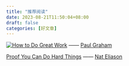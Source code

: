 ```yaml
---
title: "推荐阅读"
date: 2023-08-21T11:50:04+08:00
draft: false
categories: [好文章]
---
```


[![How to Do Great Work](https://s.turbifycdn.com/aah/paulgraham/how-to-do-great-work-1.gif)](http://www.paulgraham.com/greatwork.html) —— [Paul Graham](http://www.paulgraham.com/bio.html)

[Proof You Can Do Hard Things](https://blog.nateliason.com/p/proof-you-can-do-hard-things) —— [Nat Eliason](https://substack.com/@cryptonat)
